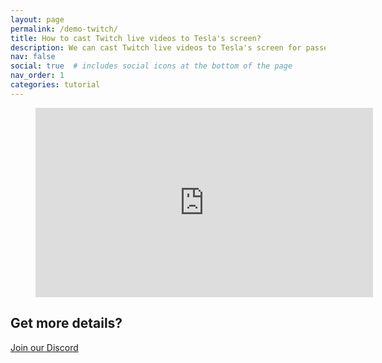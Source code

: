 ```yaml
---
layout: page
permalink: /demo-twitch/
title: How to cast Twitch live videos to Tesla's screen?
description: We can cast Twitch live videos to Tesla's screen for passengers while driving, and we can even manipulate the Twitch app on Tesla's touchscreen directly.
nav: false
social: true  # includes social icons at the bottom of the page
nav_order: 1
categories: tutorial
---
```

<!-- blank line -->
<figure class="video-container">
  <iframe width="540" height="303" src="https://www.youtube.com/embed/pS59tL9W_7g" frameborder="0" allowfullscreen="true"> </iframe>
</figure>
<!-- blank line -->

## Get more details?
<p><a href ="https://discord.gg/Tvbs9uWcN9" target="_blank">Join our Discord</a></p>